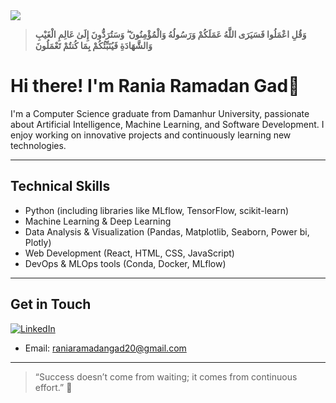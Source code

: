 <img src="https://capsule-render.vercel.app/api?type=waving&height=299&color=gradient&text=Hello,%20I'm%20Rania%20Ramadan-nl-AI%20Engineer&textBg=false&fontAlign=50&fontAlignY=49&animation=blink" />


> **وَقُلِ اعْمَلُوا فَسَيَرَى اللَّهُ عَمَلَكُمْ وَرَسُولُهُ وَالْمُؤْمِنُونَ ۖ وَسَتُرَدُّونَ إِلَىٰ عَالِمِ الْغَيْبِ وَالشَّهَادَةِ فَيُنَبِّئُكُمْ بِمَا كُنتُمْ تَعْمَلُونَ**  

# Hi there! I'm Rania Ramadan Gad👋

I'm a Computer Science graduate from Damanhur University, passionate about Artificial Intelligence, Machine Learning, and Software Development. I enjoy working on innovative projects and continuously learning new technologies.

---

## Technical Skills
- Python (including libraries like MLflow, TensorFlow, scikit-learn)
- Machine Learning & Deep Learning
- Data Analysis & Visualization (Pandas, Matplotlib, Seaborn, Power bi, Plotly)
- Web Development (React, HTML, CSS, JavaScript)
- DevOps & MLOps tools (Conda, Docker, MLflow)

---


## Get in Touch
[![LinkedIn](https://img.shields.io/badge/LinkedIn-blue?logo=linkedin)](https://www.linkedin.com/in/rania-gad/)
- Email: raniaramadangad20@gmail.com

---

> “Success doesn’t come from waiting; it comes from continuous effort.” 🚀
